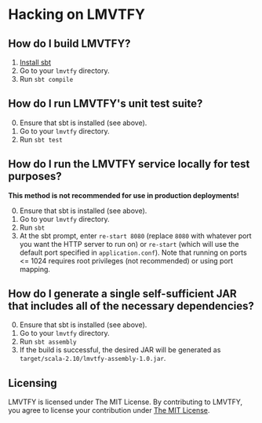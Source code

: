 Hacking on LMVTFY
=================
## How do I build LMVTFY?
1. [Install sbt](http://www.scala-sbt.org/download.html)
2. Go to your `lmvtfy` directory.
3. Run `sbt compile`

## How do I run LMVTFY's unit test suite?
0. Ensure that sbt is installed (see above).
1. Go to your `lmvtfy` directory.
2. Run `sbt test`

## How do I run the LMVTFY service locally for test purposes?
**This method is not recommended for use in production deployments!**

0. Ensure that sbt is installed (see above).
1. Go to your `lmvtfy` directory.
2. Run `sbt`
3. At the sbt prompt, enter `re-start 8080` (replace `8080` with whatever port you want the HTTP server to run on) or `re-start` (which will use the default port specified in `application.conf`). Note that running on ports <= 1024 requires root privileges (not recommended) or using port mapping.

## How do I generate a single self-sufficient JAR that includes all of the necessary dependencies?
0. Ensure that sbt is installed (see above).
1. Go to your `lmvtfy` directory.
2. Run `sbt assembly`
3. If the build is successful, the desired JAR will be generated as `target/scala-2.10/lmvtfy-assembly-1.0.jar`.

## Licensing
LMVTFY is licensed under The MIT License. By contributing to LMVTFY, you agree to license your contribution under [The MIT License](https://github.com/cvrebert/lmvtfy/blob/master/LICENSE.txt).
